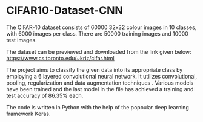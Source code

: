 # CIFAR10-Dataset-CNN

The CIFAR-10 dataset consists of 60000 32x32 colour images in 10 classes, with 6000 images per class. 
There are 50000 training images and 10000 test images.

The dataset can be previewed and downloaded from the link given below:
https://www.cs.toronto.edu/~kriz/cifar.html

The project aims to classify the given data into its appropriate class by employing a 6 layered
convolutional neural network. It utilizes convolutional, pooling, regularization and data augmentation 
techniques . Various models have been trained and the last model in the file has achieved a training 
and test accuracy of 86.35% each.

The code is written in Python with the help of the popoular deep learning framework Keras.

